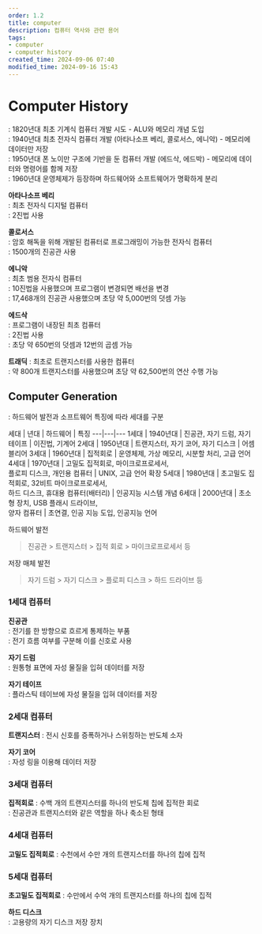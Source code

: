 ```yaml
---
order: 1.2
title: computer
description: 컴퓨터 역사와 관련 용어
tags:
- computer
- computer history
created_time: 2024-09-06 07:40
modified_time: 2024-09-16 15:43
---
```


# Computer History
: 1820년대 최초 기계식 컴퓨터 개발 시도 - ALU와 메모리 개념 도입    
: 1940년대 최초 전자식 컴퓨터 개발 (아타나소프 베리, 콜로서스, 에니악) - 메모리에 데이터만 저장  
: 1950년대 폰 노이만 구조에 기반을 둔 컴퓨터 개발 (에드삭, 에드박) - 메모리에 데이터와 명령어를 함께 저장  
: 1960년대 운영체제가 등장하며 하드웨어와 소프트웨어가 명확하게 분리


**아타나소프 베리**  
: 최초 전자식 디지털 컴퓨터   
: 2진법 사용 

**콜로서스**  
: 암호 해독을 위해 개발된 컴퓨터로 프로그래밍이 가능한 전자식 컴퓨터  
: 1500개의 진공관 사용  

**에니악**  
: 최초 범용 전자식 컴퓨터  
: 10진법을 사용했으며 프로그램이 변경되면 배선을 변경  
: 17,468개의 진공관 사용했으며 초당 약 5,000번의 덧셈 가능  

**에드삭**  
: 프로그램이 내장된 최초 컴퓨터  
: 2진법 사용  
: 초당 약 650번의 덧셈과 12번의 곱셈 가능  

**트래딕**
: 최초로 트랜지스터를 사용한 컴퓨터  
: 약 800개 트랜지스터를 사용했으며 초당 약 62,500번의 연산 수행 가능  



## Computer Generation
: 하드웨어 발전과 소프트웨어 특징에 따라 세대를 구분  

세대 | 년대 | 하드웨어 | 특징 
---|---|---
1세대 | 1940년대 | 진공관, 자기 드럼, 자기 테이프 | 이진법, 기계어
2세대 | 1950년대 | 트랜지스터, 자기 코어, 자기 디스크 | 어셈블리어
3세대 | 1960년대 | 집적회로 | 운영체제, 가상 메모리, 시분할 처리, 고급 언어
4세대 | 1970년대 | 고밀도 집적회로, 마이크로프로세서, <br>플로피 디스크, 개인용 컴퓨터 | UNIX, 고급 언어 확장
5세대 | 1980년대 | 초고밀도 집적회로, 32비트 마이크로프로세서, <br>하드 디스크, 휴대용 컴퓨터(배터리) | 인공지능 시스템 개념
6세대 | 2000년대 | 초소형 장치, USB 플래시 드라이브, <br>양자 컴퓨터 | 초연결, 인공 지능 도입, 인공지능 언어

하드웨어 발전
> 진공관 > 트랜지스터 > 집적 회로 > 마이크로프로세서 등

저장 매체 발전
> 자기 드럼 > 자기 디스크 > 플로피 디스크 > 하드 드라이브 등



### 1세대 컴퓨터

**진공관**  
: 전기를 한 방향으로 흐르게 통제하는 부품  
: 전기 흐름 여부를 구분해 이를 신호로 사용  

**자기 드럼**  
: 원통형 표면에 자성 물질을 입혀 데이터를 저장  

**자기 테이프**  
: 플라스틱 테이브에 자성 물질을 입혀 데이터를 저장  


### 2세대 컴퓨터

**트랜지스터**
: 전시 신호를 증폭하거나 스위칭하는 반도체 소자  

**자기 코어**  
: 자성 링을 이용해 데이터 저장  


### 3세대 컴퓨터

**집적회로**
: 수백 개의 트랜지스터를 하나의 반도체 칩에 집적한 회로  
: 진공관과 트랜지스터와 같은 역할을 하나 축소된 형태  


### 4세대 컴퓨터

**고밀도 집적회로**
: 수천에서 수만 개의 트랜지스터를 하나의 칩에 집적  


### 5세대 컴퓨터

**초고밀도 집적회로**
: 수만에서 수억 개의 트랜지스터를 하나의 칩에 집적  

**하드 디스크**  
: 고용량의 자기 디스크 저장 장치